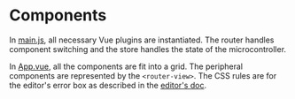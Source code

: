 # Components

In [main.js](../src/main.js), all necessary Vue plugins are instantiated. The router handles component switching and the store handles the state of the microcontroller.

In [App.vue](../src/App.vue), all the components are fit into a grid. The peripheral components are represented by the `<router-view>`.
The CSS rules are for the editor's error box as described in the [editor's doc](./components/Editor.md).
